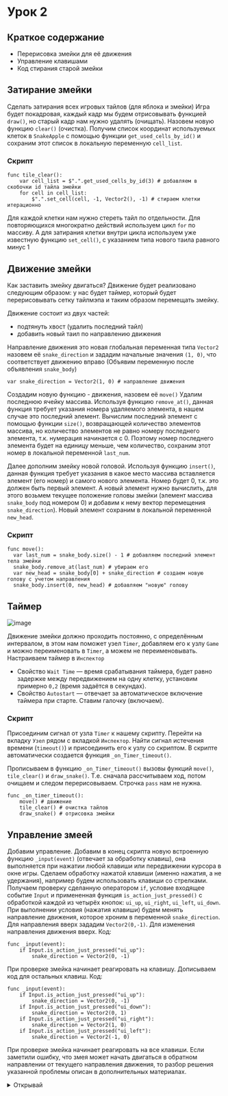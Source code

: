 # Урок 2 

## Краткое содержание 
- Перерисовка змейки для её движения
- Управление клавишами
- Код стирания старой змейки

## Затирание змейки

Сделать затирания всех игровых тайлов (для яблока и змейки)
Игра будет покадровая, каждый кадр мы будем отрисовывать функцией `draw()`, но старый кадр нам нужно удалять (очищать).
Назовем новую функцию `clear()` (очистка). 
Получим список координат используемых клеток в `SnakeApple` с помощью функции `get_used_cells_by_id()` и сохраним этот список в локальную переменную `cell_list`.

### Скрипт
```gdscript
func tile_clear():
	var cell_list = $".".get_used_cells_by_id(3) # добавляем в скобочки id тайла змейки
	for cell in cell_list:
		$".".set_cell(cell, -1, Vector2(), -1) # стираем клетки итерационно
```

Для каждой клетки нам нужно стереть тайл по отдельности. Для повторяющихся многократно действий используем цикл `for` по массиву. А для затирания клетки внутри цикла используем уже известную функцию `set_cell()`, с указанием типа нового таила равного минус 1

## Движение змейки

Как заставить змейку двигаться? Движение будет реализовано следующим образом: у нас будет таймер, который будет перерисовывать сетку тайлмэпа и таким образом перемещать змейку.

Движение состоит из двух частей: 
- подтянуть хвост (удалить последний тайл)
- добавить новый таил по направлению движения

Направление движения это новая глобальная переменная типа `Vector2` назовем её `snake_direction` и зададим начальные значения `(1, 0)`, что соответствует движению вправо (Объявим переменную после объявления `snake_body`)

```gdscript
var snake_direction = Vector2(1, 0) # направление движения
```

Создадим новую функцию - движения, назовем её `move()` 
Удалим последнюю ячейку массива. Используя функцию `remove_at()`, данная функция требует указания номера удаляемого элемента, в нашем случае это последний элемент. Вычислим последний элемент с помощью функции `size()`, возвращающей количество элементов массива, но количество элементов не равно номеру последнего элемента, т.к. нумерация начинается с 0. Поэтому номер последнего элемента будет на единицу меньше, чем количество, сохраним этот номер в локальной переменной `last_num`. 

Далее дополним змейку новой головой. Используя функцию `insert()`, данная функция требует указания в какое место массива вставляется элемент (его номер) и самого нового элемента. Номер будет 0, т.к. это должен быть первый элемент. А новый элемент нужно вычислить, для этого возьмем текущее положение головы змейки (элемент массива `snake_body` под номером 0) и добавим к нему вектор перемещения `snake_direction`). Новый элемент сохраним в локальной переменной `new_head`.

### Скрипт
```gdscript
func move():
  var last_num = snake_body.size() - 1 # добавляем последний элемент тела змейки
  snake_body.remove_at(last_num) # убираем его 
  var new_head = snake_body[0] + snake_direction # создаем новую голову с учетом направления
  snake_body.insert(0, new_head) # добавляем "новую" голову
```

## Таймер
![image](https://github.com/user-attachments/assets/3a2e5476-c9de-4d84-9001-1d9f35783937)

Движение змейки должно проходить постоянно, с определённым интервалом, в этом нам поможет узел `Timer`, добавляем его к узлу `Game` и можно переименовать в `Timer`, а можем не переименовывать.
Настраиваем таймер в `Инспектор`
- Свойство `Wait Time` ― время срабатывания таймера, будет равно задержке между передвижением на одну клетку, установим примерно `0,2` (время задаётся в секундах).
- Свойство `Autostart` ― отвечает за автоматическое включение таймера при старте. Ставим галочку (включаем).

### Скрипт

Присоединим сигнал от узла `Timer` к нашему скрипту.
Перейти на вкладку `Узел` рядом с вкладкой `Инспектор`.
Найти сигнал истечения времени (`timeout()`) и присоединить его к узлу со скриптом. В скрипте автоматически создается функция `_on_Timer_timeout()`. 

Прописываем в функцию `_on_Timer_timeout()` вызовы функций `move()`, `tile_clear()` и `draw_snake()`. Т.е. сначала рассчитываем ход, потом очищаем и следом перерисовываем. Строчка `pass` нам не нужна.

```gdscript
func _on_timer_timeout():
	move() # движение
	tile_clear() # очистка тайлов
	draw_snake() # отрисовка змейки
```

## Управление змеей 

Добавим управление.
Добавим в конец скрипта новую встроенную функцию `_input(event)` (отвечает за обработку клавиш), она выполняется при нажатии любой клавиши или передвижении курсора в окне игры.
Сделаем обработку нажатой клавиши (именно нажатия, а не удержания), например будем использовать клавиши со стрелками. Получаем проверку сделанную оператором `if`, условие входящее событие `Input` и примененная функция `is_action_just_pressed()` с обработкой каждой из четырёх кнопок: `ui_up`, `ui_right`, `ui_left`, `ui_down`.
При выполнении условия (нажатия клавиши) будем менять направление движения, которое хроним в переменной `snake_direction`. Для направления вверх зададим `Vector2(0,-1)`. 
Для изменения направления движения вверх. Код:

```gdscript
func _input(event):
	if Input.is_action_just_pressed("ui_up"):
		snake_direction = Vector2(0, -1)

```

При проверке змейка начинает реагировать на клавишу.
Дописываем код для остальных клавиш. Код:

```gdscript
func _input(event):
	if Input.is_action_just_pressed("ui_up"):
		snake_direction = Vector2(0, -1)
	if Input.is_action_just_pressed("ui_down"):
		snake_direction = Vector2(0, 1)
	if Input.is_action_just_pressed("ui_right"):
		snake_direction = Vector2(1, 0)
	if Input.is_action_just_pressed("ui_left"):
		snake_direction = Vector2(-1, 0)
```

При проверке змейка начинает реагировать на все клавиши.
Если заметили ошибку, что змея может начать двигаться в обратном направлении от текущего направления движения, то разбор решения указанной проблемы описан в дополнительных материалах.
<details>
	<summary>Открывай</summary>
	
```gdscript
func _input(event):
	if Input.is_action_just_pressed("ui_up"):
		if not snake_direction == Vector2(0, 1):
			snake_direction = Vector2(0, -1)
	if Input.is_action_just_pressed("ui_down"):
		if not snake_direction == Vector2(0, -1):
			snake_direction = Vector2(0, 1)
	if Input.is_action_just_pressed("ui_right"):
		if not snake_direction == Vector2(-1, 0):
			snake_direction = Vector2(1, 0)
	if Input.is_action_just_pressed("ui_left"):
		if not snake_direction == Vector2(1, 0):
			snake_direction = Vector2(-1, 0)
```
 
</details>
